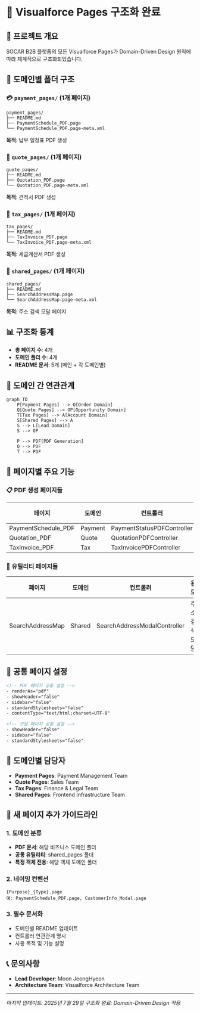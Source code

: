 # 📄 Visualforce Pages 구조화 완료

## 🎯 프로젝트 개요
SOCAR B2B 플랫폼의 모든 Visualforce Pages가 Domain-Driven Design 원칙에 따라 체계적으로 구조화되었습니다.

## 📁 도메인별 폴더 구조

### 💳 `payment_pages/` (1개 페이지)
```
payment_pages/
├── README.md
├── PaymentSchedule_PDF.page
└── PaymentSchedule_PDF.page-meta.xml
```
**목적**: 납부 일정표 PDF 생성

### 📝 `quote_pages/` (1개 페이지)  
```
quote_pages/
├── README.md
├── Quotation_PDF.page
└── Quotation_PDF.page-meta.xml
```
**목적**: 견적서 PDF 생성

### 📄 `tax_pages/` (1개 페이지)
```
tax_pages/
├── README.md
├── TaxInvoice_PDF.page
└── TaxInvoice_PDF.page-meta.xml
```
**목적**: 세금계산서 PDF 생성

### 🔧 `shared_pages/` (1개 페이지)
```
shared_pages/
├── README.md
├── SearchAddressMap.page
└── SearchAddressMap.page-meta.xml
```
**목적**: 주소 검색 모달 페이지

## 📊 구조화 통계
- **총 페이지 수**: 4개
- **도메인 폴더 수**: 4개
- **README 문서**: 5개 (메인 + 각 도메인별)

## 🔗 도메인 간 연관관계
```mermaid
graph TD
    P[Payment Pages] --> O[Order Domain]
    Q[Quote Pages] --> OP[Opportunity Domain]
    T[Tax Pages] --> A[Account Domain]
    S[Shared Pages] --> A
    S --> L[Lead Domain]
    S --> OP
    
    P --> PDF[PDF Generation]
    Q --> PDF
    T --> PDF
```

## 🚀 페이지별 주요 기능

### 📋 PDF 생성 페이지들
| 페이지 | 도메인 | 컨트롤러 | 출력 형식 |
|--------|--------|----------|-----------|
| PaymentSchedule_PDF | Payment | PaymentStatusPDFController | PDF |
| Quotation_PDF | Quote | QuotationPDFController | PDF |
| TaxInvoice_PDF | Tax | TaxInvoicePDFController | PDF |

### 🔧 유틸리티 페이지들
| 페이지 | 도메인 | 컨트롤러 | 용도 |
|--------|--------|----------|------|
| SearchAddressMap | Shared | SearchAddressModalController | 주소 검색 모달 |

## 🎨 공통 페이지 설정
```xml
<!-- PDF 페이지 공통 설정 -->
- renderAs="pdf"
- showHeader="false"
- sidebar="false"
- standardStylesheets="false"
- contentType="text/html;charset=UTF-8"

<!-- 모달 페이지 공통 설정 -->
- showHeader="false"
- sidebar="false"
- standardStylesheets="false"
```

## 👥 도메인별 담당자
- **Payment Pages**: Payment Management Team
- **Quote Pages**: Sales Team  
- **Tax Pages**: Finance & Legal Team
- **Shared Pages**: Frontend Infrastructure Team

## 📝 새 페이지 추가 가이드라인

### 1. 도메인 분류
- **PDF 문서**: 해당 비즈니스 도메인 폴더
- **공통 유틸리티**: shared_pages 폴더
- **특정 객체 전용**: 해당 객체 도메인 폴더

### 2. 네이밍 컨벤션
```
{Purpose}_{Type}.page
예: PaymentSchedule_PDF.page, CustomerInfo_Modal.page
```

### 3. 필수 문서화
- 도메인별 README 업데이트
- 컨트롤러 연관관계 명시
- 사용 목적 및 기능 설명

## 📞 문의사항
- **Lead Developer**: Moon JeongHyeon
- **Architecture Team**: Visualforce Architecture Team

---
*마지막 업데이트: 2025년 7월 29일*
*구조화 완료: Domain-Driven Design 적용*

